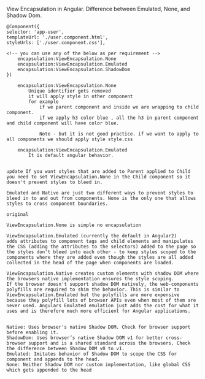 View Encapsulation in Angular. Difference between Emulated, None, and Shadow Dom.


    @Component({
    selector: 'app-user',
    templateUrl: './user.component.html',
    styleUrls: ['./user.component.css'],

    <!-- you can use any of the below as per requirement -->
        encapsulation:ViewEncapsulation.None
        encapsulation:ViewEncapsulation.Emulated
        encapsulation:ViewEncapsulation.ShadowDom
    })

        encapsulation:ViewEncapsulation.None
            Unique identifier gets removed
            it will apply style in other component
            for example 
                if we parent component and inside we are wrapping to child component.
                if we apply h3 color blue , all the h3 in parent component and child component will have color blue.

                Note - but it is not good practice. if we want to apply to all components we should apply style style.css

        encapsulation:ViewEncapsulation.Emulated
            It is default angular behavior.
      

    update If you want styles that are added to Parent applied to Child you need to set ViewEncapsulation.None in the Child component so it doesn't prevent styles to bleed in.

    Emulated and Native are just two different ways to prevent styles to bleed in to and out from components. None is the only one that allows styles to cross component boundaries.

    original

    ViewEncapsulation.None is simple no encapsulation

    ViewEncapsulation.Emulated (currently the default in Angular2)
    adds attributes to component tags and child elements and manipulates the CSS (adding the attributes to the selectors) added to the page so the styles don't bleed into each other - to keep styles scoped to the components where they are added even though the styles are all added collected in the head of the page when components are loaded.

    ViewEncapsulation.Native creates custom elements with shadow DOM where the browsers native implementation ensures the style scoping.
    If the browser doesn't support shadow DOM natively, the web-components polyfills are required to shim the behavior. This is similar to ViewEncapsulation.Emulated but the polyfills are more expensive because they polyfill lots of browser APIs even when most of them are never used. Angulars Emulated emulation just adds the cost for what it uses and is therefore much more efficient for Angular applications.


    Native: Uses browser's native Shadow DOM. Check for browser support before enabling it.
    ShadowDom: Uses browser’s native Shadow DOM v1 for better cross-browser support and is a shared standard across the browsers. Check the difference between Shadow DOM v0 to v1.
    Emulated: Imitates behavior of Shadow DOM to scope the CSS for component and appends to the head.
    None: Neither Shadow DOM nor custom implementation, like global CSS which gets appended to the head